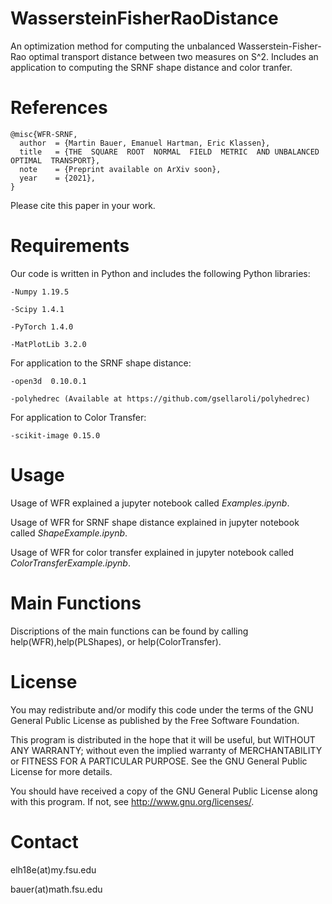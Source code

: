 # WassersteinFisherRaoDistance
An optimization method for computing the unbalanced Wasserstein-Fisher-Rao optimal transport distance between two measures on S^2. Includes an application to computing the SRNF shape distance and color tranfer.

# References

```
@misc{WFR-SRNF,
  author  = {Martin Bauer, Emanuel Hartman, Eric Klassen},
  title   = {THE  SQUARE  ROOT  NORMAL  FIELD  METRIC  AND UNBALANCED  OPTIMAL  TRANSPORT},
  note    = {Preprint available on ArXiv soon},
  year    = {2021},
}
```
Please cite this paper in your work.

# Requirements

Our code is written in Python and includes the following Python libraries:

    -Numpy 1.19.5

    -Scipy 1.4.1

    -PyTorch 1.4.0

    -MatPlotLib 3.2.0
  
  For application to the SRNF shape distance:
  
    -open3d  0.10.0.1
  
    -polyhedrec (Available at https://github.com/gsellaroli/polyhedrec)
  
  For application to Color Transfer:
  
    -scikit-image 0.15.0

# Usage

Usage of WFR explained a jupyter notebook called *Examples.ipynb*. 

Usage of WFR for SRNF shape distance explained in jupyter notebook called *ShapeExample.ipynb*. 

Usage of WFR for color transfer explained in jupyter notebook called *ColorTransferExample.ipynb*.

# Main Functions

Discriptions of the main functions can be found by calling help(WFR),help(PLShapes), or help(ColorTransfer).
        
# License

You may redistribute and/or modify this code under the terms of the GNU General Public License as published by the Free Software Foundation.

This program is distributed in the hope that it will be useful, but WITHOUT ANY WARRANTY; without even the implied warranty of MERCHANTABILITY or FITNESS FOR A PARTICULAR PURPOSE. See the GNU General Public License for more details.

You should have received a copy of the GNU General Public License along with this program. If not, see http://www.gnu.org/licenses/.

# Contact

elh18e(at)my.fsu.edu

bauer(at)math.fsu.edu
